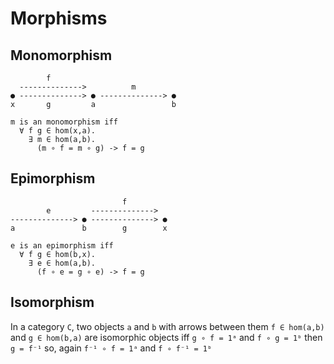 # Morphisms


## Monomorphism

```
        f
  -------------->          m
● --------------> ● --------------> ●
x       g         a                 b

m is an monomorphism iff
  ∀ f g ∈ hom(x,a).
    ∃ m ∈ hom(a,b).
      (m ∘ f = m ∘ g) -> f = g
```


## Epimorphism

```
                         f
        e         -------------->
--------------> ● --------------> ●
a               b        g        x

e is an epimorphism iff
  ∀ f g ∈ hom(b,x).
    ∃ e ∈ hom(a,b).
      (f ∘ e = g ∘ e) -> f = g
```

## Isomorphism

In a category `C`, 
two objects `a` and `b` 
with arrows between them
`f ∈ hom(a,b)` and `g ∈ hom(b,a)` 
are isomorphic objects iff
`g ∘ f = 1ᵃ` and `f ∘ g = 1ᵇ` 
then 
`g = f⁻¹`
so, again 
`f⁻¹ ∘ f = 1ᵃ` and `f ∘ f⁻¹ = 1ᵇ`
